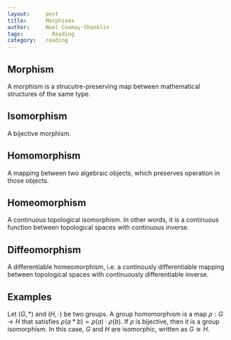 ```yaml
---
layout:     post
title:      Morphisms
author:     Noel Csomay-Shanklin
tags: 		  Reading 
category:   reading
---
```

## Morphism
A morphism is a strucutre-preserving map between mathematical structures of the same type.
## Isomorphism
A bijective morphism.
## Homomorphism
A mapping between two algebraic objects, which preserves operation in those objects. 
## Homeomorphism
A continuous topological isomorphism. In other words, it is a continuous function between topological spaces with continuous inverse.
## Diffeomorphism
A differentiable homeomorphism, i.e. a continously differentiable mapping between topological spaces with continuously differentiable inverse.

## Examples
Let $(G, * )$ and $(H,\cdot)$ be two groups. A group homomorphism is a map $\rho:G\to H$ that satisfies $\rho (a*b)=\rho(a)\cdot \rho(b)$. If $\rho$ is bijective, then it is a group isomorphism. In this case, $G$ and $H$ are isomorphic, written as $G\cong H$.

